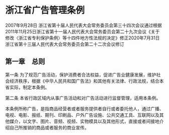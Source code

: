 # 浙江省广告管理条例

2007年9月28日 浙江省第十届人民代表大会常务委员会第三十四次会议通过根据2011年11月25日浙江省第十一届人民代表大会常务委员会第二十九次会议《关于修改〈浙江省专利保护条例〉等十四件地方性法规的决定》修正2020年7月31日浙江省第十三届人民代表大会常务委员会第二十二次会议修订

<!-- INFO END -->

## 第一章　总则

第一条 为了规范广告活动，保护消费者合法权益，促进广告业健康发展，维护社会经济秩序，根据《中华人民共和国广告法》和其他有关法律、行政法规，结合本省实际，制定本条例。

第二条 本省行政区域内从事广告活动和对广告活动进行监督管理，适用本条例。

本条例所称广告，是指商品经营者或者服务提供者自行或者委托他人，通过广播、电视、电影、报纸、期刊、印刷品、户外广告设施、公共交通工具、互联网以及其他媒介，以文字、图片、音频、视频、实物模具以及其他形式，直接或者间接地介绍自己所推销的商品或者服务的商业宣传。